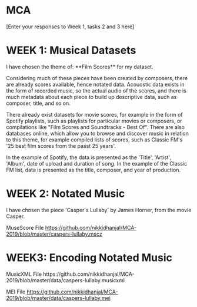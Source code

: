 # MCA
\[Enter your responses to Week 1, tasks 2 and 3 here\]

<h1>WEEK 1: Musical Datasets</h1>
I have chosen the theme of: **Film Scores** for my dataset. 

Considering much of these pieces have been created by composers, there are already scores available, hence notated data. Acouostic data exists in the form of recorded music, so the actual audio of the scores, and there is much metadata about each piece to build up descriptive data, such as composer, title,  and so on. 

There already exist datasets for movie scores, for example in the form of Spotify playlists, such as playlists for particular movies or composers, or compilations like "Film Scores and Soundtracks - Best Of". There are also databases online, which allow you to browse and discover music in relation to this theme, for example compiled lists of scores, such as Classic FM's '25 best film scores from the passt 25 years'. 

In the example of Spotify, the data is presented as the 'Title', 'Artist', 'Album', date of upload and duration of song. In the example of the Classic FM list, data is presented as the title, composer, and year of production. 


<h1>WEEK 2: Notated Music</h1>
I have chosen the piece 'Casper's Lullaby' by James Horner, from the movie Casper. 

MuseScore File
https://github.com/nikkidhanjal/MCA-2019/blob/master/caspers-lullaby.mscz


<h1>WEEK3: Encoding Notated Music</h1>
MusicXML File
https://github.com/nikkidhanjal/MCA-2019/blob/master/data/caspers-lullaby.musicxml

MEI File
https://github.com/nikkidhanjal/MCA-2019/blob/master/data/caspers-lullaby.mei

